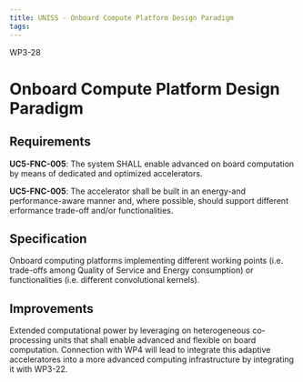 ```yaml
---
title: UNISS - Onboard Compute Platform Design Paradigm
tags:
---
```


WP3-28

# Onboard Compute Platform Design Paradigm

## Requirements

__UC5-FNC-005__: The system SHALL enable advanced on board computation by means of dedicated and optimized accelerators.

__UC5-FNC-005__: The accelerator shall be built in an energy-and performance-aware manner and, where possible, should support different erformance trade-off and/or functionalities.


## Specification

Onboard computing platforms implementing different working points (i.e. trade-offs among Quality of Service and Energy consumption) or functionalities (i.e. different convolutional kernels).

## Improvements

Extended computational power by leveraging on heterogeneous co-processing units that shall enable advanced and flexible on board computation. Connection with WP4 will lead to integrate this adaptive acceleratores into a more advanced computing infrastructure by integrating it with WP3-22.

